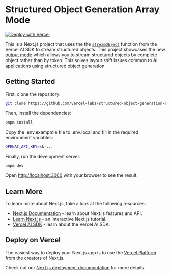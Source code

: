 # Structured Object Generation Array Mode

[![Deploy with Vercel](https://vercel.com/button)](https://vercel.com/new/clone?repository-url=https%3A%2F%2Fgithub.com%2Fvercel-labs%2Fstructured-object-generation-array-mode&env=OPENAI_API_KEY)

This is a Next.js project that uses the the [`streamObject`](https://sdk.vercel.ai/docs/reference/ai-sdk-core/stream-object) function from the Vercel AI SDK to stream structured objects. This project showcases the new [output mode](https://sdk.vercel.ai/docs/ai-sdk-core/generating-structured-data#output-strategy-array) which allows you to stream structured objects by complete object rather than by token. This solves layout shift issues common to AI applications using structured object generation.

## Getting Started

First, clone the repository:
```bash
git clone https://github.com/vercel-labs/structured-object-generation-array-mode.git
```

Then, install the dependencies:
```bash
pnpm install
```

Copy the .env.exampmle file to .env.local and fill in the required environment variables:
```bash
OPENAI_API_KEY=sk-...
```

Finally, run the development server:
```bash
pnpm dev
```

Open [http://localhost:3000](http://localhost:3000) with your browser to see the result.

## Learn More

To learn more about Next.js, take a look at the following resources:

- [Next.js Documentation](https://nextjs.org/docs) - learn about Next.js features and API.
- [Learn Next.js](https://nextjs.org/learn) - an interactive Next.js tutorial.
- [Vercel AI SDK](https://sdk.vercel.ai/docs/) - learn about the Vercel AI SDK.


## Deploy on Vercel

The easiest way to deploy your Next.js app is to use the [Vercel Platform](https://vercel.com/new?utm_medium=default-template&filter=next.js&utm_source=create-next-app&utm_campaign=create-next-app-readme) from the creators of Next.js.

Check out our [Next.js deployment documentation](https://nextjs.org/docs/deployment) for more details.
